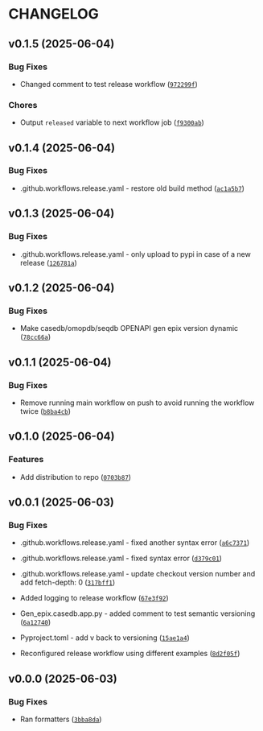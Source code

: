 # CHANGELOG

<!-- version list -->

## v0.1.5 (2025-06-04)

### Bug Fixes

- Changed comment to test release workflow
  ([`972299f`](https://github.com/RIVM-bioinformatics/gen-epix-api/commit/972299fa92c18256388357c7b5e0ed3d0cbc06e0))

### Chores

- Output `released` variable to next workflow job
  ([`f9300ab`](https://github.com/RIVM-bioinformatics/gen-epix-api/commit/f9300abe45ca1853431d2a6f292acab4ed8f9c4e))


## v0.1.4 (2025-06-04)

### Bug Fixes

- .github.workflows.release.yaml - restore old build method
  ([`ac1a5b7`](https://github.com/RIVM-bioinformatics/gen-epix-api/commit/ac1a5b711cdcb0679ad0e3b592c55b425f6075e0))


## v0.1.3 (2025-06-04)

### Bug Fixes

- .github.workflows.release.yaml - only upload to pypi in case of a new release
  ([`126781a`](https://github.com/RIVM-bioinformatics/gen-epix-api/commit/126781a5b8548036399bb24c12bf1cd4e6e87234))


## v0.1.2 (2025-06-04)

### Bug Fixes

- Make casedb/omopdb/seqdb OPENAPI gen epix version dynamic
  ([`78cc66a`](https://github.com/RIVM-bioinformatics/gen-epix-api/commit/78cc66a72efd980014f23b1df073fda6783d9564))


## v0.1.1 (2025-06-04)

### Bug Fixes

- Remove running main workflow on push to avoid running the workflow twice
  ([`b8ba4cb`](https://github.com/RIVM-bioinformatics/gen-epix-api/commit/b8ba4cb138f8c694e3dc34b7b6fac67988cb678d))


## v0.1.0 (2025-06-04)

### Features

- Add distribution to repo
  ([`0703b87`](https://github.com/RIVM-bioinformatics/gen-epix-api/commit/0703b87c8fb670a32309c3d89e24584c033b1055))


## v0.0.1 (2025-06-03)

### Bug Fixes

- .github.workflows.release.yaml - fixed another syntax error
  ([`a6c7371`](https://github.com/RIVM-bioinformatics/gen-epix-api/commit/a6c7371227308aa94fb95ab6451989419a6d4d26))

- .github.workflows.release.yaml - fixed syntax error
  ([`d379c01`](https://github.com/RIVM-bioinformatics/gen-epix-api/commit/d379c01d0913b4ea83da250e5817396a61a24ae6))

- .github.workflows.release.yaml - update checkout version number and add fetch-depth: 0
  ([`317bff1`](https://github.com/RIVM-bioinformatics/gen-epix-api/commit/317bff199dd44ad391ab44b49f499b7cf6a61723))

- Added logging to release workflow
  ([`67e3f92`](https://github.com/RIVM-bioinformatics/gen-epix-api/commit/67e3f928a3bc96ffb4b6a868ba42d9fcc4d15fc8))

- Gen_epix.casedb.app.py - added comment to test semantic versioning
  ([`6a12740`](https://github.com/RIVM-bioinformatics/gen-epix-api/commit/6a12740fa1aeed18a340d27e224efbec30b63a6c))

- Pyproject.toml - add v back to versioning
  ([`15ae1a4`](https://github.com/RIVM-bioinformatics/gen-epix-api/commit/15ae1a4d03c85ae471d9027b822d80c5f5c7f621))

- Reconfigured release workflow using different examples
  ([`8d2f05f`](https://github.com/RIVM-bioinformatics/gen-epix-api/commit/8d2f05f17412fb8c8fc63eac7f282ccc635bef2d))


## v0.0.0 (2025-06-03)

### Bug Fixes

- Ran formatters
  ([`3bba8da`](https://github.com/RIVM-bioinformatics/gen-epix-api/commit/3bba8da4681a9335b37ef8cbebc551634ef12eb9))
